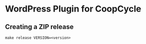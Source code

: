 WordPress Plugin for CoopCycle
==============================

## Creating a ZIP release

```
make release VERSION=<version>
```
